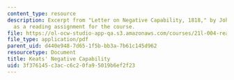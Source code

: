 ```yaml
---
content_type: resource
description: Excerpt from "Letter on Negative Capability, 1818," by John Keats, presented
  as a reading assignment for the course.
file: https://ol-ocw-studio-app-qa.s3.amazonaws.com/courses/21l-004-reading-poetry-spring-2009/3f376145c3acc6c20fa95019b6ef2f23_MIT21l_004s09_read02_keats.pdf
file_type: application/pdf
parent_uid: d440e948-7d65-1f5b-bb3a-7b61c145d962
resourcetype: Document
title: Keats' Negative Capability
uid: 3f376145-c3ac-c6c2-0fa9-5019b6ef2f23
---
```


